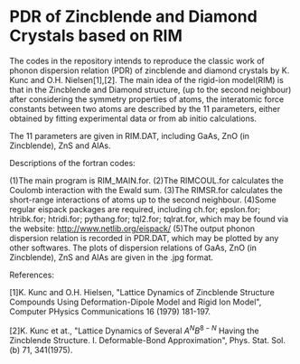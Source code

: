 # PDR of Zincblende and Diamond Crystals based on RIM
The codes in the repository intends to reproduce the classic work of phonon dispersion relation (PDR) of zincblende and diamond crystals by K. Kunc and O.H. Nielsen[1],[2].
The main idea of the rigid-ion model(RIM) is that in the Zincblende and Diamond structure, (up to the second neighbour) after considering the symmetry properties of atoms, the interatomic force constants between two atoms are described by the 11 parameters, either obtained by fitting experimental data or from ab initio calculations.

The 11 parameters are given in RIM.DAT, including GaAs, ZnO (in Zincblende), ZnS and AlAs.

Descriptions of the fortran codes:

(1)The main program is RIM_MAIN.for.
(2)The RIMCOUL.for calculates the Coulomb interaction with the Ewald sum.
(3)The RIMSR.for calculates the short-range interactions of atoms up to the second neighbour. 
(4)Some regular eispack packages are required, including
	ch.for; 
	epslon.for; 
	htribk.for; 
	htridi.for; 
	pythang.for; 
	tql2.for; 
	tqlrat.for, which may be found via the website: http://www.netlib.org/eispack/
(5)The output phonon dispersion relation is recorded in PDR.DAT, which may be plotted by any other softwares. The plots of dispersion relations of GaAs, ZnO (in Zincblende), ZnS and AlAs are given in the .jpg format.

References:

[1]K. Kunc and O.H. Hielsen, "Lattice Dynamics of Zincblende Structure Compounds Using Deformation-Dipole Model and Rigid Ion Model", Computer PHysics Communications 16 (1979) 181-197.

[2]K. Kunc et at., "Lattice Dynamics of Several $A^{N}B^{8-N}$ Having the Zincblende Structure. I. Deformable-Bond Approximation", Phys. Stat. Sol. (b) 71, 341(1975).
